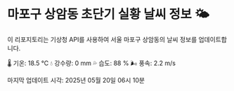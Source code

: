 
# 마포구 상암동 초단기 실황 날씨 정보 🌤️

이 리포지토리는 기상청 API를 사용하여 서울 마포구 상암동의 날씨 정보를 업데이트합니다. 

🌡️ 기온: 18.5 ℃
💧 강수량: 0 mm
💦 습도: 88 %
🌬️ 풍속: 2.2 m/s

마지막 업데이트 시각: 2025년 05월 20일 06시 10분    
